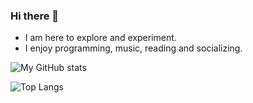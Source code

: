 ### Hi there 👋

<!--
**vastutsav/vastutsav** is a ✨ _special_ ✨ repository because its `README.md` (this file) appears on your GitHub profile.
-->

- I am here to explore and experiment.
- I enjoy programming, music, reading and socializing.

![My GitHub stats](https://github-readme-stats.vercel.app/api?username=vastutsav&hide=contribs&show_icons=true&count_private=true&include_all_commits=true)

![Top Langs](https://github-readme-stats.vercel.app/api/top-langs/?username=vastutsav&langs_count=15)

<!--
Here are some ideas to get you started: (will fill them up later)

- 🔭 I’m currently working on ...
- 🌱 I’m currently learning ...
- 👯 I’m looking to collaborate on ...
- 🤔 I’m looking for help with ...
- 💬 Ask me about ...
- 📫 How to reach me: ...
- 😄 Pronouns: ...
- ⚡ Fun fact: ...
-->
